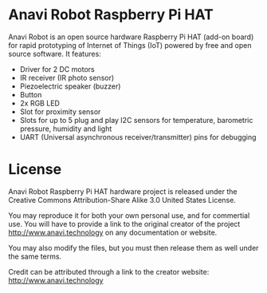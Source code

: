 # Anavi Robot Raspberry Pi HAT

Anavi Robot is an open source hardware Raspberry Pi HAT (add-on board) for rapid prototyping of Internet of Things (IoT) powered by free and open source software. It features:

* Driver for 2 DC motors
* IR receiver (IR photo sensor)
* Piezoelectric speaker (buzzer)
* Button
* 2x RGB LED
* Slot for proximity sensor
* Slots for up to 5 plug and play I2C sensors for temperature, barometric pressure, humidity and light
* UART (Universal asynchronous receiver/transmitter) pins for debugging

# License
Anavi Robot Raspberry Pi HAT hardware project is released under the Creative Commons Attribution-Share Alike 3.0 United States License.

You may reproduce it for both your own personal use, and for commertial use. 
You will have to provide a link to the original creator of the project http://www.anavi.technology on any documentation or website.

You may also modify the files, but you must then release them as well under the same terms.

Credit can be attributed through a link to the creator website: http://www.anavi.technology
